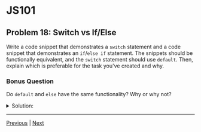 # JS101
## Problem 18: Switch vs If/Else

Write a code snippet that demonstrates a `switch` statement and a code snippet that demonstrates an `if`/`else if` statement. The snippets should be functionally equivalent, and the `switch` statement should use `default`. Then, explain which is preferable for the task you've created and why.

### Bonus Question
Do `default` and `else` have the same functionality? Why or why not?

<details>
<summary>Solution:</summary>

```js
// Using switch statement
function getDayType(day) {
  switch(day) {
    case 'Monday':
    case 'Tuesday':
    case 'Wednesday':
    case 'Thursday':
    case 'Friday':
      return 'Weekday';
    case 'Saturday':
    case 'Sunday':
      return 'Weekend';
    default:
      return 'Invalid day';
  }
}

// Using if/else if statement
function getDayType(day) {
  if (day === 'Monday' || day === 'Tuesday' || day === 'Wednesday' || 
      day === 'Thursday' || day === 'Friday') {
    return 'Weekday';
  } else if (day === 'Saturday' || day === 'Sunday') {
    return 'Weekend';
  } else {
    return 'Invalid day';
  }
}
```

**Explanation:**
The `switch` statement is preferable for this task because it's more readable when checking a single value against multiple possible matches. It also makes the fall-through behavior (multiple cases sharing the same code) more explicit and cleaner.

**Bonus Question:**
Yes and no. Both `default` and `else` execute when no previous condition is met. However, `default` in a `switch` statement executes when no `case` matches, and requires `break` statements to prevent fall-through. `else` executes when all previous conditions are false and doesn't require special handling.

</details>

---

[Previous](17.md) | [Next](19.md)

